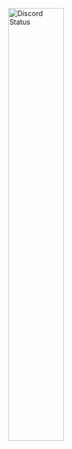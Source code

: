 <p>
	<a href="https://discord.com/users/700728649938370640" target="_blank">
	<img align="right" src="https://lanyard.cnrad.dev/api/803159847641284640?bg=0A0A0A&borderRadius=30px&idleMessage=Just%20the%20cat%20who%20don't%20doing%20anything🐾" width="47%" alt="Discord Status">	
</p>
